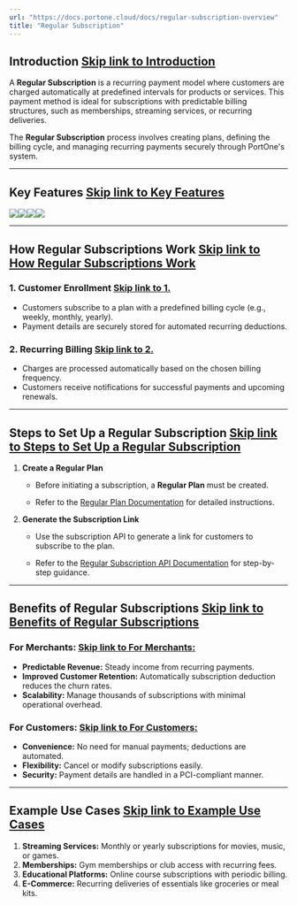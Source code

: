 ```yaml
---
url: "https://docs.portone.cloud/docs/regular-subscription-overview"
title: "Regular Subscription"
---
```


## Introduction   [Skip link to Introduction](https://docs.portone.cloud/docs/regular-subscription-overview\#introduction)

A **Regular Subscription** is a recurring payment model where customers are charged automatically at predefined intervals for products or services. This payment method is ideal for subscriptions with predictable billing structures, such as memberships, streaming services, or recurring deliveries.

The **Regular Subscription** process involves creating plans, defining the billing cycle, and managing recurring payments securely through PortOne's system.

* * *

## Key Features   [Skip link to Key Features](https://docs.portone.cloud/docs/regular-subscription-overview\#key-features)

![](https://files.readme.io/1807548cc62eea97de26da6bb50ee4e417d202e0f4dcedecfca3c0fa26213edb-mg-1.png)![](https://files.readme.io/9b5779426cfaeaaaa9ef95b815889e32ea7618b4de419463ef8cb61fe63e4dfd-mg-2.png)![](https://files.readme.io/57e4b6c409dbcdb7d2a493f157e339f313493fc53fef6001174579f6d88d4288-mg-3.png)![](https://files.readme.io/777d7e5000c76f1580b2191721f1d37e49baf8c7693d783baa5fe27949342f6d-mg-5.png)

* * *

## How Regular Subscriptions Work   [Skip link to How Regular Subscriptions Work](https://docs.portone.cloud/docs/regular-subscription-overview\#how-regular-subscriptions-work)

### 1\. **Customer Enrollment**   [Skip link to 1. ](https://docs.portone.cloud/docs/regular-subscription-overview\#1-customer-enrollment)

- Customers subscribe to a plan with a predefined billing cycle (e.g., weekly, monthly, yearly).
- Payment details are securely stored for automated recurring deductions.

### 2\. **Recurring Billing**   [Skip link to 2. ](https://docs.portone.cloud/docs/regular-subscription-overview\#2-recurring-billing)

- Charges are processed automatically based on the chosen billing frequency.
- Customers receive notifications for successful payments and upcoming renewals.

* * *

## Steps to Set Up a Regular Subscription   [Skip link to Steps to Set Up a Regular Subscription](https://docs.portone.cloud/docs/regular-subscription-overview\#steps-to-set-up-a-regular-subscription)

1. **Create a Regular Plan**
   - Before initiating a subscription, a **Regular Plan** must be created.

   - Refer to the [Regular Plan Documentation](https://docs.portone.cloud/docs/regular-plan) for detailed instructions.
2. **Generate the Subscription Link**
   - Use the subscription API to generate a link for customers to subscribe to the plan.

   - Refer to the [Regular Subscription API Documentation](https://docs.portone.cloud/docs/regular-subscription) for step-by-step guidance.

* * *

## Benefits of Regular Subscriptions   [Skip link to Benefits of Regular Subscriptions](https://docs.portone.cloud/docs/regular-subscription-overview\#benefits-of-regular-subscriptions)

### For Merchants:   [Skip link to For Merchants:](https://docs.portone.cloud/docs/regular-subscription-overview\#for-merchants)

- **Predictable Revenue:** Steady income from recurring payments.
- **Improved Customer Retention:** Automatically subscription deduction reduces the churn rates.
- **Scalability:** Manage thousands of subscriptions with minimal operational overhead.

### For Customers:   [Skip link to For Customers:](https://docs.portone.cloud/docs/regular-subscription-overview\#for-customers)

- **Convenience:** No need for manual payments; deductions are automated.
- **Flexibility:** Cancel or modify subscriptions easily.
- **Security:** Payment details are handled in a PCI-compliant manner.

* * *

## Example Use Cases   [Skip link to Example Use Cases](https://docs.portone.cloud/docs/regular-subscription-overview\#example-use-cases)

1. **Streaming Services:** Monthly or yearly subscriptions for movies, music, or games.
2. **Memberships:** Gym memberships or club access with recurring fees.
3. **Educational Platforms:** Online course subscriptions with periodic billing.
4. **E-Commerce:** Recurring deliveries of essentials like groceries or meal kits.
